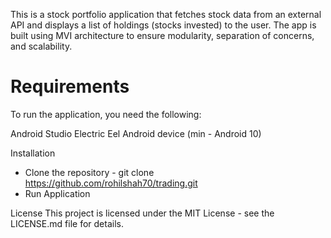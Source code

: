 This is a stock portfolio application that fetches stock data from an external API and displays a list of holdings (stocks invested) to the user. The app is built using MVI architecture to ensure modularity, separation of concerns, and scalability.

# Requirements
To run the application, you need the following:

Android Studio Electric Eel
Android device (min - Android 10)

Installation
- Clone the repository - git clone https://github.com/rohilshah70/trading.git
- Run Application

License
This project is licensed under the MIT License - see the LICENSE.md file for details.
